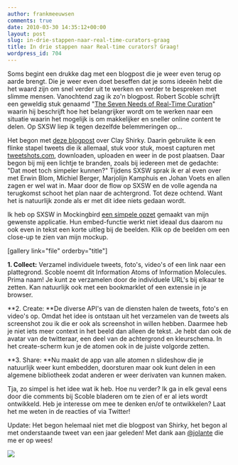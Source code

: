 ```yaml
---
author: frankmeeuwsen
comments: true
date: 2010-03-30 14:35:12+00:00
layout: post
slug: in-drie-stappen-naar-real-time-curators-graag
title: In drie stappen naar Real-time curators? Graag!
wordpress_id: 704
---
```


Soms begint een drukke dag met een blogpost die je weer even terug op aarde brengt. Die je weer even doet beseffen dat je soms ideeën hebt die het waard zijn om snel verder uit te werken en verder te bespreken met slimme mensen. Vanochtend zag ik zo'n blogpost. Robert Scoble schrijft een geweldig stuk genaamd "[The Seven Needs of Real-Time Curation](http://scobleizer.com/2010/03/27/the-seven-needs-of-real-time-curators/)" waarin hij beschrijft hoe het belangrijker wordt om te werken naar een situatie waarin het mogelijk is om makkelijker en sneller online content te delen. Op SXSW liep ik tegen dezelfde belemmeringen op...

Het begon met [deze blogpost](http://sxswnl.posterous.com/clay-shirky-sharing-is-fun) over Clay Shirky. Daarin gebruikte ik een flinke stapel tweets die ik allemaal, stuk voor stuk, moest capturen met [tweetshots.com](http://tweetshots.com), downloaden, uploaden en weer in de post plaatsen. Daar begon bij mij een lichtje te branden, zoals bij iedereen met de gedachte: "Dat moet toch simpeler kunnen?" Tijdens SXSW sprak ik er al even over met Erwin Blom, Michiel Berger, Marjolijn Kamphuis en Johan Voets en allen zagen er wel wat in. Maar door de flow op SXSW en de volle agenda na terugkomst schoot het plan naar de achtergrond. Tot deze ochtend. Want het is natuurlijk zonde als er met dit idee niets gedaan wordt.

Ik heb op SXSW in Mockingbird [een simpele opzet](http://gomockingbird.com/mockingbird/index.html?project=1f5e8d9a3ad3d24dc433f0661ea57b20d20196cb) gemaakt van mijn gewenste applicatie. Hun embed-functie werkt niet ideaal dus daarom nu ook even in tekst een korte uitleg bij de beelden. Klik op de beelden om een close-up te zien van mijn mockup.

[gallery link="file" orderby="title"]

**1. Collect:** Verzamel individuele tweets, foto's, video's of een link naar een plattegrond. Scoble noemt dit Information Atoms of Information Molecules. Prima naam! Je kunt ze verzamelen door de individuele URL's bij elkaar te zetten. Kan natuurlijk ook met een bookmarklet of een extensie in je browser.

**2. Create: **De diverse API's van de diensten halen de tweets, foto's en video's op. Omdat het idee is ontstaan uit het verzamelen van de tweets als screenshot zou ik die er ook als screenshot in willen hebben. Daarmee heb je niet iets meer context in het beeld dan alleen de tekst. Je hebt dan ook de avatar van de twitteraar, een deel van de achtergrond en kleurschema. In het create-scherm kun je de atomen ook in de juiste volgorde zetten.

**3. Share: **Nu maakt de app van alle atomen n slideshow die je natuurlijk weer kunt embedden, doorsturen maar ook kunt delen in een algemene bibliotheek zodat anderen er weer derivaten van kunnen maken.

Tja, zo simpel is het idee wat ik heb. Hoe nu verder? Ik ga in elk geval eens door die comments bij Scoble bladeren om te zien of er al iets wordt ontwikkeld. Heb je interesse om mee te denken en/of te ontwikkelen? Laat het me weten in de reacties of via Twitter!

Update: Het begon helemaal niet met die blogpost van Shirky, het begon al met onderstaande tweet van een jaar geleden! Met dank aan [@jolante](http://www.twitter.com/jolante) die me er op wees!

[![](http://tweetshots.com/tweetstock/wt4bb264b695fed.png)](https://twitter.com/frankmeeuwsen/status/1418811785)
